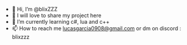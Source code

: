 - 👋 Hi, I’m @blixZZZ
- 👀 I will love to share my project here   
- 🌱 I’m currently learning c#, lua and c++  
- 📫 How to reach me  lucasgarcia0908@gmail.com or dm on discord : blixzzz

<!---
JusDeKiwii/JusDeKiwii is a ✨ special ✨ repository because its `README.md` (this file) appears on your GitHub profile.
You can click the Preview link to take a look at your changes.
--->
